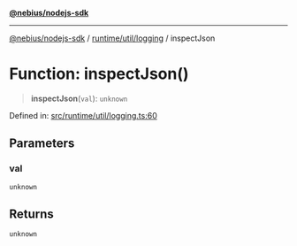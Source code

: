 [**@nebius/nodejs-sdk**](../../../../README.md)

***

[@nebius/nodejs-sdk](../../../../README.md) / [runtime/util/logging](../README.md) / inspectJson

# Function: inspectJson()

> **inspectJson**(`val`): `unknown`

Defined in: [src/runtime/util/logging.ts:60](https://github.com/nebius/nodejs-sdk/blob/a37d220b2851e3bf0d396cb03828d544f584df45/src/runtime/util/logging.ts#L60)

## Parameters

### val

`unknown`

## Returns

`unknown`
